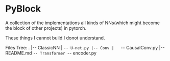 # PyBlock

A collection of the implementations all kinds of NNs(which might become the block of other projects) in pytorch.

These things I cannot build.I donot understand. 

Files Tree:
.
|-- ClassicNN
|   `-- U-net.py
|-- Conv
|   `-- CausalConv.py
|-- README.md
`-- Transformer
    `-- encoder.py

